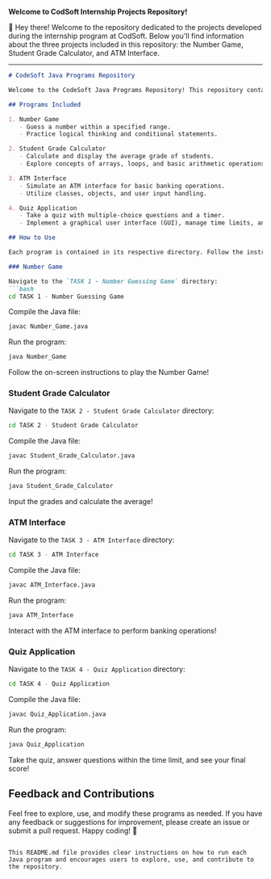 **Welcome to CodSoft Internship Projects Repository!**

👋 Hey there! Welcome to the repository dedicated to the projects developed during the internship program at CodSoft. Below you'll find information about the three projects included in this repository: the Number Game, Student Grade Calculator, and ATM Interface.

---
```markdown
# CodeSoft Java Programs Repository

Welcome to the CodeSoft Java Programs Repository! This repository contains four Java programs that showcase different aspects of software development and programming concepts.

## Programs Included

1. Number Game
   - Guess a number within a specified range.
   - Practice logical thinking and conditional statements.

2. Student Grade Calculator
   - Calculate and display the average grade of students.
   - Explore concepts of arrays, loops, and basic arithmetic operations.

3. ATM Interface
   - Simulate an ATM interface for basic banking operations.
   - Utilize classes, objects, and user input handling.

4. Quiz Application
   - Take a quiz with multiple-choice questions and a timer.
   - Implement a graphical user interface (GUI), manage time limits, and track scores.

## How to Use

Each program is contained in its respective directory. Follow the instructions below to run each program:

### Number Game

Navigate to the `TASK 1 - Number Guessing Game` directory:
```bash
cd TASK 1 - Number Guessing Game
```

Compile the Java file:
```bash
javac Number_Game.java
```

Run the program:
```bash
java Number_Game
```

Follow the on-screen instructions to play the Number Game!

### Student Grade Calculator

Navigate to the `TASK 2 - Student Grade Calculator` directory:
```bash
cd TASK 2 - Student Grade Calculator
```

Compile the Java file:
```bash
javac Student_Grade_Calculator.java
```

Run the program:
```bash
java Student_Grade_Calculator
```

Input the grades and calculate the average!

### ATM Interface

Navigate to the `TASK 3 - ATM Interface` directory:
```bash
cd TASK 3 - ATM Interface
```

Compile the Java file:
```bash
javac ATM_Interface.java
```

Run the program:
```bash
java ATM_Interface
```

Interact with the ATM interface to perform banking operations!

### Quiz Application

Navigate to the `TASK 4 - Quiz Application` directory:
```bash
cd TASK 4 - Quiz Application
```

Compile the Java file:
```bash
javac Quiz_Application.java
```

Run the program:
```bash
java Quiz_Application
```

Take the quiz, answer questions within the time limit, and see your final score!

## Feedback and Contributions

Feel free to explore, use, and modify these programs as needed. If you have any feedback or suggestions for improvement, please create an issue or submit a pull request. Happy coding! 🚀
```

This README.md file provides clear instructions on how to run each Java program and encourages users to explore, use, and contribute to the repository.
